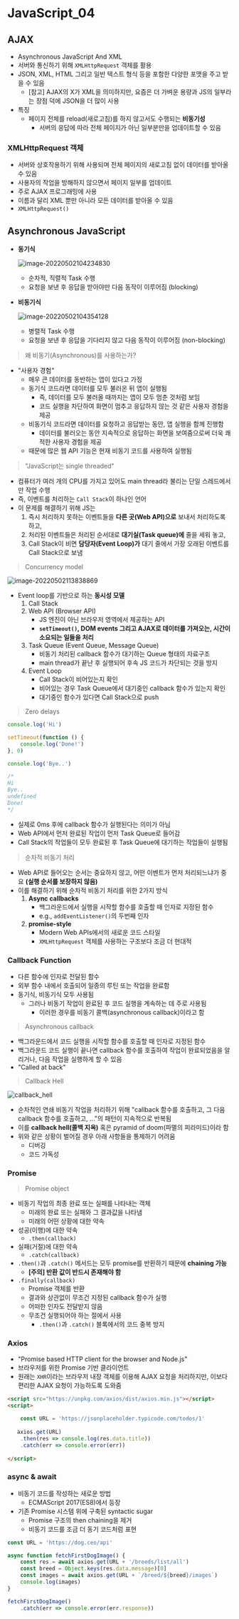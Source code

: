 # JavaScript_04

## AJAX

-   Asynchronous JavaScript And XML
-   서버와 통신하기 위해 `XMLHttpRequest` 객체를 활용
-   JSON, XML, HTML 그리고 일반 텍스트 형식 등을 포함한 다양한 포맷을 주고 받을 수 있음
    -   [참고] AJAX의 X가 XML을 의미하지만, 요즘은 더 가벼운 용량과 JS의 일부라는 장점 덕에 JSON을 더 많이 사용
-   특징
    -   페이지 전체를 reload(새로고침)를 하지 않고서도 수행되는 **비동기성**
        -   서버의 응답에 따라 전체 페이지가 아닌 일부분만을 업데이트할 수 있음



### XMLHttpRequest 객체

-   서버와 상호작용하기 위해 사용되며 전체 페이지의 새로고침 없이 데이터를 받아올 수 있음
-   사용자의 작업을 방해하지 않으면서 페이지 일부를 업데이트
-   주로 AJAX 프로그래밍에 사용
-   이름과 달리 XML 뿐만 아니라 모든 데이터를 받아올 수 있음
-   `XMLHttpRequest()`



## Asynchronous JavaScript

-   **동기식**

    ![image-20220502104234830](javascript_04.assets/image-20220502104234830.png)

    -   순차적, 직렬적 Task 수행
    -   요청을 보낸 후 응답을 받아야만 다음 동작이 이루어짐 (blocking)

-   **비동기식**

    ![image-20220502104354128](javascript_04.assets/image-20220502104354128.png)

    -   병렬적 Task 수행
    -   요청을 보낸 후 응답을 기다리지 않고 다음 동작이 이루어짐 (non-blocking)



>   왜 비동기(Asynchronous)를 사용하는가?

-   "사용자 경험"
    -   매우 큰 데이터를 동반하는 앱이 있다고 가정
    -   동기식 코드라면 데이터를 모두 불러온 뒤 앱이 실행됨
        -   즉, 데이터를 모두 불러올 때까지는 앱이 모두 멈춘 것처럼 보임
        -   코드 실행을 차단하여 화면이 멈추고 응답하지 않는 것 같은 사용자 경험을 제공
    -   비동기식 코드라면 데이터를 요청하고 응답받는 동안, 앱 실행을 함께 진행함
        -   데이터를 불러오는 동안 지속적으로 응답하는 화면을 보여줌으로써 더욱 쾌적한 사용자 경험을 제공
    -   때문에 많은 웹 API 기능은 현재 비동기 코드를 사용하여 실행됨



>   "JavaScript는 single threaded"

-   컴퓨터가 여러 개의 CPU를 가지고 있어도 main thread라 불리는 단일 스레드에서만 작업 수행
-   즉, 이벤트를 처리하는 `Call Stack`이 하나인 언어
-   이 문제를 해결하기 위해 JS는
    1.   즉시 처리하지 못하는 이벤트들을 **다른 곳(Web API)으로** 보내서 처리하도록 하고,
    2.   처리된 이벤트들은 처리된 순서대로 **대기실(Task queue)에** 줄을 세워 놓고,
    3.   Call Stack이 비면 **담당자(Event Loop)가** 대기 줄에서 가장 오래된 이벤트를 Call Stack으로 보냄



>   Concurrency model

![image-20220502113838869](javascript_04.assets/image-20220502113838869.png)

-   Event loop를 기반으로 하는 **동시성 모델**
    1.   Call Stack
    2.   Web API (Browser API)
         -   JS 엔진이 아닌 브라우저 영역에서 제공하는 API
         -   **`setTimeout()`, DOM events 그리고 AJAX로 데이터를 가져오는, 시간이 소요되는 일들을 처리**
    3.   Task Queue (Event Queue, Message Queue)
         -   비동기 처리된 callback 함수가 대기하는 Queue 형태의 자료구조
         -   main thread가 끝난 후 실행되어 후속 JS 코드가 차단되는 것을 방지
    4.   Event Loop
         -   Call Stack이 비어있는지 확인
         -   비어있는 경우 Task Queue에서 대기중인 callback 함수가 있는지 확인
         -   대기중인 함수가 있다면 Call Stack으로 push



>   Zero delays

```javascript
console.log('Hi')

setTimeout(function () {
    console.log('Done!')
}, 0)

console.log('Bye..')

/*
Hi
Bye..
undefined
Done!
*/
```

-   실제로 0ms 후에 callback 함수가 실행된다는 의미가 아님
-   Web API에서 먼저 완료된 작업이 먼저 Task Queue로 들어감
-   Call Stack의 작업들이 모두 완료된 후 Task Queue에 대기하는 작업들이 실행됨



>   순차적 비동기 처리

-   Web API로 들어오는 순서는 중요하지 않고, 어떤 이벤트가 먼저 처리되느냐가 중요 **(실행 순서를 보장하지 않음)**
-   이를 해결하기 위해 순차적 비동기 처리를 위한 2가지 방식
    1.   **Async callbacks**
         -   백그라운드에서 실행을 시작할 함수를 호출할 때 인자로 지정된 함수
         -   e.g., `addEventListener()`의 두번째 인자
    2.   **promise-style**
         -   Modern Web APIs에서의 새로운 코드 스타일
         -   `XMLHttpRequest` 객체를 사용하는 구조보다 조금 더 현대적



### Callback Function

-   다른 함수에 인자로 전달된 함수
-   외부 함수 내에서 호출되어 일종의 루틴 또는 작업을 완료함
-   동기식, 비동기식 모두 사용됨
    -   그러나 비동기 작업이 완료된 후 코드 실행을 계속하는 데 주로 사용됨
        -   이러한 경우를 비동기 콜백(asynchronous callback)이라고 함



>   Asynchronous callback

-   백그라운드에서 코드 실행을 시작할 함수를 호출할 때 인자로 지정된 함수
-   백그라운드 코드 실행이 끝나면 callback 함수를 호출하여 작업이 완료되었음을 알리거나, 다음 작업을 실행하게 할 수 있음
-   "Called at back"



>   Callback Hell

![callback_hell](javascript_04.assets/hell.jpg)

-   순차적인 연쇄 비동기 작업을 처리하기 위해 "callback 함수를 호출하고, 그 다음 callback 함수를 호출하고, ..."의 패턴이 지속적으로 반복됨
-   이를 **callback hell(콜백 지옥)** 혹은 pyramid of doom(파멸의 피라미드)이라 함
-   위와 같은 상황이 벌어질 경우 아래 사항들을 통제하기 어려움
    -   디버깅
    -   코드 가독성



### Promise

>   Promise object

-   비동기 작업의 최종 완료 또는 실패를 나타내는 객체
    -   미래의 완료 또는 실패와 그 결과값을 나타냄
    -   미래의 어떤 상황에 대한 약속
-   성공(이행)에 대한 약속
    -   `.then(callback)`
-   실패(거절)에 대한 약속
    -   `.catch(callback)`
-   `.then()`과 `.catch()` 메서드는 모두 promise를 반환하기 때문에 **chaining 가능**
    -   **[주의] 반환 값이 반드시 존재해야 함**
-   `.finally(callback)`
    -   Promise 객체를 반환
    -   결과와 상관없이 무조건 지정된 callback 함수가 실행
    -   어떠한 인자도 전달받지 않음
    -   무조건 실행되어야 하는 절에서 사용
        -   `.then()`과 `.catch()` 블록에서의 코드 중복 방지



### Axios

-   "Promise based HTTP client for the browser and Node.js"
-   브라우저를 위한 Promise 기반 클라이언트
-   원래는 `XHR`이라는 브라우저 내장 객체를 이용해 AJAX 요청을 처리하지만, 이보다 편리한 AJAX 요청이 가능하도록 도와줌

```html
<script src="https://unpkg.com/axios/dist/axios.min.js"></script>
<script>
	
    const URL = 'https://jsonplaceholder.typicode.com/todos/1'
    
   axios.get(URL)
    .then(res => console.log(res.data.title))
   	.catch(err => console.error(err))
    
</script>
```



### async & await

-   비동기 코드를 작성하는 새로운 방법
    -   ECMAScript 2017(ES8)에서 등장
-   기존 Promise 시스템 위에 구축된 syntactic sugar
    -   Promise 구조의 then chaining을 제거
    -   비동기 코드를 조금 더 동기 코드처럼 표현

```javascript
const URL = 'https://dog.ceo/api'

async function fetchFirstDogImage() {
    const res = await axios.get(URL + '/breeds/list/all')
    const breed = Object.keys(res.data.message)[0]
    const images = await axios.get(URL + `/breed/${breed}/images`)
    console.log(images)
}

fetchFirstDogImage()
	.catch(err => console.error(err.response))
```



